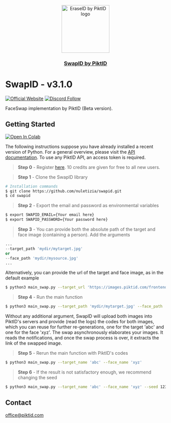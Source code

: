 <p align="center">
  <img src="https://id.piktid.com/logo.svg" alt="EraseID by PiktID logo" width="150">
  </br>
  <h3 align="center"><a href="[https://studio.piktid.com](https://id.piktid.com)">SwapID by PiktID</a></h3>
</p>


# SwapID - v3.1.0
[![Official Website](https://img.shields.io/badge/Official%20Website-piktid.com-blue?style=flat&logo=world&logoColor=white)](https://piktid.com)
[![Discord Follow](https://dcbadge.vercel.app/api/server/FJU39e9Z4P?style=flat)](https://discord.com/invite/FJU39e9Z4P)

FaceSwap implementation by PiktID (Beta version).

## Getting Started
<a target="_blank" href="https://colab.research.google.com/drive/1thetaQymYgpHtFu1nAUwbsq3Su3vxXAC?usp=sharing">
  <img src="https://colab.research.google.com/assets/colab-badge.svg" alt="Open In Colab"/>
</a>

The following instructions suppose you have already installed a recent version of Python. For a general overview, please visit the <a href="https://api.piktid.com/docs">API documentation</a>.
To use any PiktID API, an access token is required. 

> **Step 0** - Register <a href="https://studio.piktid.com">here</a>. 10 credits are given for free to all new users.

> **Step 1** - Clone the SwapID library
```bash
# Installation commands
$ git clone https://github.com/nuletizia/swapid.git
$ cd swapid
```

> **Step 2** - Export the email and password as environmental variables
```bash
$ export SWAPID_EMAIL={Your email here}
$ export SWAPID_PASSWORD={Your password here}
```

> **Step 3** - You can provide both the absolute path of the target and face image (containing a person). Add the arguments
```python
...
--target_path 'mydir/mytarget.jpg'
or
--face_path 'mydir/mysource.jpg'
...
```

Alternatively, you can provide the url of the target and face image, as in the default example
```bash
$ python3 main_swap.py --target_url 'https://images.piktid.com/frontend/studio/swapid/target/monalisa.jpg' --face_url 'https://images.piktid.com/frontend/studio/swapid/face/einstein.jpg'
```

> **Step 4** - Run the main function
```bash
$ python3 main_swap.py --target_path 'mydir/mytarget.jpg' --face_path 'mydir/mysource.jpg'
```

Without any additional argument, SwapID will upload both images into PiktID's servers and provide (read the logs) the codes for both images, which you can reuse for further re-generations, one for the target 'abc' and one for the face 'xyz'. The swap asynchronously elaborates your images. It reads the notifications, and once the swap process is over, it extracts the link of the swapped image.

> **Step 5** - Rerun the main function with PiktID's codes
```bash
$ python3 main_swap.py --target_name 'abc' --face_name 'xyz' 
```

> **Step 6** - If the result is not satisfactory enough, we recommend changing the seed
```bash
$ python3 main_swap.py --target_name 'abc' --face_name 'xyz' --seed 1234
```



## Contact
office@piktid.com
